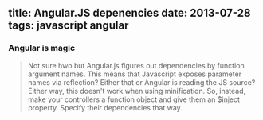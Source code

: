 title: Angular.JS depenencies
date: 2013-07-28
tags: javascript angular
----------------------------

### Angular is magic

> Not sure hwo but Angular.js figures out dependencies by function argument names.
> This means that Javascript exposes parameter names via reflection? Either that or Angular
> is reading the JS source? Either way, this doesn't work when using minification.
> So, instead, make your controllers a function object and give them an $inject property. Specify
> their dependencies that way.
